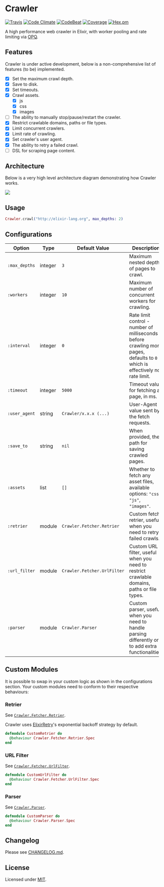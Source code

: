 # Crawler

[![Travis](https://img.shields.io/travis/fredwu/crawler.svg)](https://travis-ci.org/fredwu/crawler)
[![Code Climate](https://img.shields.io/codeclimate/github/fredwu/crawler.svg)](https://codeclimate.com/github/fredwu/crawler)
[![CodeBeat](https://codebeat.co/badges/76916047-5b66-466d-91d3-7131a269899a)](https://codebeat.co/projects/github-com-fredwu-crawler-master)
[![Coverage](https://img.shields.io/coveralls/fredwu/crawler.svg)](https://coveralls.io/github/fredwu/crawler?branch=master)
[![Hex.pm](https://img.shields.io/hexpm/v/crawler.svg)](https://hex.pm/packages/crawler)

A high performance web crawler in Elixir, with worker pooling and rate limiting via [OPQ](https://github.com/fredwu/opq).

## Features

Crawler is under active development, below is a non-comprehensive list of features (to be) implemented.

- [x] Set the maximum crawl depth.
- [x] Save to disk.
- [x] Set timeouts.
- [x] Crawl assets.
  - [x] js
  - [x] css
  - [x] images
- [ ] The ability to manually stop/pause/restart the crawler.
- [x] Restrict crawlable domains, paths or file types.
- [x] Limit concurrent crawlers.
- [x] Limit rate of crawling.
- [x] Set crawler's user agent.
- [x] The ability to retry a failed crawl.
- [ ] DSL for scraping page content.

## Architecture

Below is a very high level architecture diagram demonstrating how Crawler works.

![](https://rawgit.com/fredwu/crawler/master/architecture.svg)

## Usage

```elixir
Crawler.crawl("http://elixir-lang.org", max_depths: 2)
```

## Configurations

| Option          | Type    | Default Value               | Description |
|-----------------|---------|-----------------------------|-------------|
| `:max_depths`   | integer | `3`                         | Maximum nested depth of pages to crawl.
| `:workers`      | integer | `10`                        | Maximum number of concurrent workers for crawling.
| `:interval`     | integer | `0`                         | Rate limit control - number of milliseconds before crawling more pages, defaults to `0` which is effectively no rate limit.
| `:timeout`      | integer | `5000`                      | Timeout value for fetching a page, in ms.
| `:user_agent`   | string  | `Crawler/x.x.x (...)`       | User-Agent value sent by the fetch requests.
| `:save_to`      | string  | `nil`                       | When provided, the path for saving crawled pages.
| `:assets`       | list    | `[]`                        | Whether to fetch any asset files, available options: `"css"`, `"js"`, `"images"`.
| `:retrier`      | module  | `Crawler.Fetcher.Retrier`   | Custom fetch retrier, useful when you need to retry failed crawls.
| `:url_filter`   | module  | `Crawler.Fetcher.UrlFilter` | Custom URL filter, useful when you need to restrict crawlable domains, paths or file types.
| `:parser`       | module  | `Crawler.Parser`            | Custom parser, useful when you need to handle parsing differently or to add extra functionalities.

## Custom Modules

It is possible to swap in your custom logic as shown in the configurations section. Your custom modules need to conform to their respective behaviours:

### Retrier

See [`Crawler.Fetcher.Retrier`](lib/crawler/fetcher/retrier.ex).

Crawler uses [ElixirRetry](https://github.com/safwank/ElixirRetry)'s exponential backoff strategy by default.

```elixir
defmodule CustomRetrier do
  @behaviour Crawler.Fetcher.Retrier.Spec
end
```

### URL Filter

See [`Crawler.Fetcher.UrlFilter`](lib/crawler/fetcher/url_filter.ex).

```elixir
defmodule CustomUrlFilter do
  @behaviour Crawler.Fetcher.UrlFilter.Spec
end
```

### Parser

See [`Crawler.Parser`](lib/crawler/parser.ex).

```elixir
defmodule CustomParser do
  @behaviour Crawler.Parser.Spec
end
```

## Changelog

Please see [CHANGELOG.md](CHANGELOG.md).

## License

Licensed under [MIT](http://fredwu.mit-license.org/).
